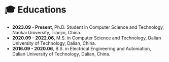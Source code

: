 # 🎓 Educations
- **2023.09 - Present**, Ph.D. Student in Computer Science and Technology, Nankai University, Tianjin, China.
- **2020.09 - 2022.06**, M.S. in Computer Science and Technology, Dalian University of Technology, Dalian, China.
- **2016.09 - 2020.06**, B.S. in Electrical Engineering and Automation, Dalian University of Technology, Dalian, China.